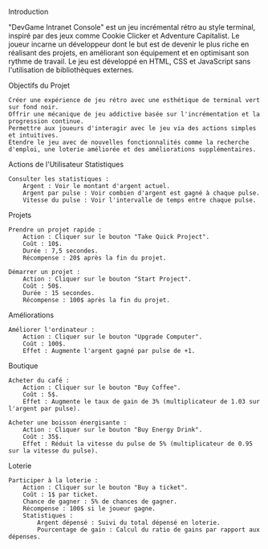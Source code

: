 Introduction

"DevGame Intranet Console" est un jeu incrémental rétro au style terminal, 
inspiré par des jeux comme Cookie Clicker et Adventure Capitalist. 
Le joueur incarne un développeur dont le but est de devenir le plus riche 
en réalisant des projets, en améliorant son équipement et en optimisant son rythme de travail. 
Le jeu est développé en HTML, CSS et JavaScript sans l'utilisation de bibliothèques externes.

Objectifs du Projet

    Créer une expérience de jeu rétro avec une esthétique de terminal vert sur fond noir.
    Offrir une mécanique de jeu addictive basée sur l'incrémentation et la progression continue.
    Permettre aux joueurs d'interagir avec le jeu via des actions simples et intuitives.
    Étendre le jeu avec de nouvelles fonctionnalités comme la recherche d'emploi, une loterie améliorée et des améliorations supplémentaires.

Actions de l'Utilisateur
Statistiques

    Consulter les statistiques :
        Argent : Voir le montant d'argent actuel.
        Argent par pulse : Voir combien d'argent est gagné à chaque pulse.
        Vitesse du pulse : Voir l'intervalle de temps entre chaque pulse.
        
Projets

    Prendre un projet rapide :
        Action : Cliquer sur le bouton "Take Quick Project".
        Coût : 10$.
        Durée : 7,5 secondes.
        Récompense : 20$ après la fin du projet.

    Démarrer un projet :
        Action : Cliquer sur le bouton "Start Project".
        Coût : 50$.
        Durée : 15 secondes.
        Récompense : 100$ après la fin du projet.

Améliorations

    Améliorer l'ordinateur :
        Action : Cliquer sur le bouton "Upgrade Computer".
        Coût : 100$.
        Effet : Augmente l'argent gagné par pulse de +1.

Boutique

    Acheter du café :
        Action : Cliquer sur le bouton "Buy Coffee".
        Coût : 5$.
        Effet : Augmente le taux de gain de 3% (multiplicateur de 1.03 sur l'argent par pulse).

    Acheter une boisson énergisante :
        Action : Cliquer sur le bouton "Buy Energy Drink".
        Coût : 35$.
        Effet : Réduit la vitesse du pulse de 5% (multiplicateur de 0.95 sur la vitesse du pulse).

Loterie

    Participer à la loterie :
        Action : Cliquer sur le bouton "Buy a ticket".
        Coût : 1$ par ticket.
        Chance de gagner : 5% de chances de gagner.
        Récompense : 100$ si le joueur gagne.
        Statistiques :
            Argent dépensé : Suivi du total dépensé en loterie.
            Pourcentage de gain : Calcul du ratio de gains par rapport aux dépenses.
